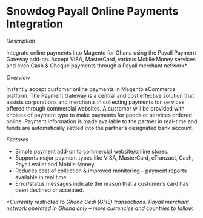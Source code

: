 Snowdog Payall Online Payments Integration
=============

*Description*

Integrate online payments into Magento for Ghana using the Payall Payment Gateway add-on. Accept VISA, MasterCard, various Mobile Money services and even Cash & Cheque payments through a Payall merchant network*.

*Overview*

Instantly accept customer online payments in Magento eCommerce platform. The Payment Gateway is a central and cost effective solution that assists corporations and merchants in collecting payments for services offered through commercial websites. A customer will be provided with choices of payment type to make payments for goods or services ordered online. Payment information is made available to the partner in real-time and funds are automatically settled into the partner’s designated bank account.

*Features*

* Simple payment add-on to commercial website/online stores.
* Supports major payment types like VISA, MasterCard, eTranzact, Cash, Payall wallet and Mobile Money. 
* Reduces cost of collection & improved monitoring – payment reports available in real time.
* Error/status messages indicate the reason that a customer’s card has been declined or accepted.

_*Currently restricted to Ghana Cedi (GHS) transactions. Payall merchant network operated in Ghana only – more currencies and countries to follow._
